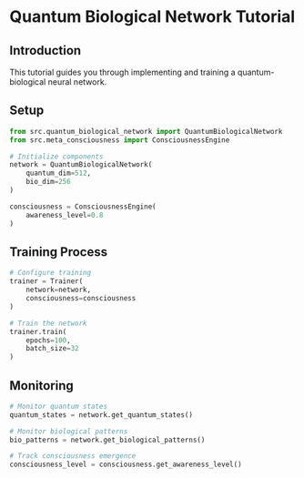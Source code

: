 
# Quantum Biological Network Tutorial

## Introduction
This tutorial guides you through implementing and training a quantum-biological neural network.

## Setup
```python
from src.quantum_biological_network import QuantumBiologicalNetwork
from src.meta_consciousness import ConsciousnessEngine

# Initialize components
network = QuantumBiologicalNetwork(
    quantum_dim=512,
    bio_dim=256
)

consciousness = ConsciousnessEngine(
    awareness_level=0.8
)
```

## Training Process
```python
# Configure training
trainer = Trainer(
    network=network,
    consciousness=consciousness
)

# Train the network
trainer.train(
    epochs=100,
    batch_size=32
)
```

## Monitoring
```python
# Monitor quantum states
quantum_states = network.get_quantum_states()

# Monitor biological patterns
bio_patterns = network.get_biological_patterns()

# Track consciousness emergence
consciousness_level = consciousness.get_awareness_level()
```
